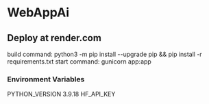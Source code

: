 # WebAppAi

## Deploy at render.com
build command: python3 -m pip install --upgrade pip && pip install -r requirements.txt
start command: gunicorn app:app

### Environment Variables
PYTHON_VERSION    3.9.18
HF_API_KEY        <your hugging face API key>